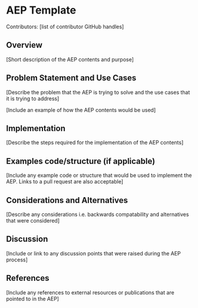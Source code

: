 # AEP Template

Contributors: [list of contributor GitHub handles]

## Overview

[Short description of the AEP contents and purpose]

## Problem Statement and Use Cases

[Describe the problem that the AEP is trying to solve and the use cases that it is 
trying to address]

[Include an example of how the AEP contents would be used]

## Implementation

[Describe the steps required for the implementation of the AEP contents]

## Examples code/structure (if applicable)

[Include any example code or structure that would be used to implement the AEP. Links
to a pull request are also acceptable]

## Considerations and Alternatives

[Describe any considerations i.e. backwards compatability and alternatives that 
were considered]

## Discussion

[Include or link to any discussion points that were raised during the AEP process]

## References

[Include any references to external resources or publications that are pointed to 
in the AEP]